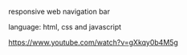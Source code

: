 responsive web navigation bar

language: html, css and javascript

https://www.youtube.com/watch?v=gXkqy0b4M5g